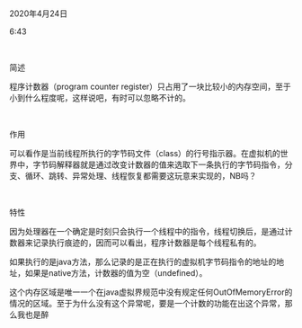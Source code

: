  

2020年4月24日

6:43

 

简述

程序计数器（program counter register）只占用了一块比较小的内存空间，至于小到什么程度呢，这样说吧，有时可以忽略不计的。

 

作用

可以看作是当前线程所执行的字节码文件（class）的行号指示器。在虚拟机的世界中，字节码解释器就是通过改变计数器的值来选取下一条执行的字节码指令，分支、循环、跳转、异常处理、线程恢复都需要这玩意来实现的，NB吗？

 

特性

因为处理器在一个确定是时刻只会执行一个线程中的指令，线程切换后，是通过计数器来记录执行痕迹的，因而可以看出，程序计数器是每个线程私有的。

如果执行的是java方法，那么记录的是正在执行的虚拟机字节码指令的地址的地址，如果是native方法，计数器的值为空（undefined）。

这个内存区域是唯一一个在java虚拟界规范中没有规定任何OutOfMemoryError的情况的区域。至于为什么没有这个异常呢，要是一个计数的功能在出这个异常，那么我也是醉
